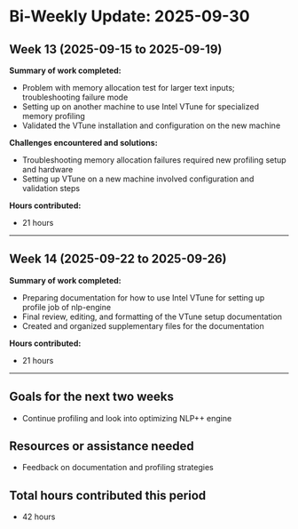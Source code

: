 # Bi-Weekly Update: 2025-09-30

## Week 13 (2025-09-15 to 2025-09-19)
**Summary of work completed:**
- Problem with memory allocation test for larger text inputs; troubleshooting failure mode
- Setting up on another machine to use Intel VTune for specialized memory profiling
- Validated the VTune installation and configuration on the new machine

**Challenges encountered and solutions:**
- Troubleshooting memory allocation failures required new profiling setup and hardware
- Setting up VTune on a new machine involved configuration and validation steps

**Hours contributed:**
- 21 hours

---

## Week 14 (2025-09-22 to 2025-09-26)
**Summary of work completed:**
- Preparing documentation for how to use Intel VTune for setting up profile job of nlp-engine
- Final review, editing, and formatting of the VTune setup documentation
- Created and organized supplementary files for the documentation

**Hours contributed:**
- 21 hours

---

## Goals for the next two weeks
- Continue profiling and look into optimizing NLP++ engine

## Resources or assistance needed
- Feedback on documentation and profiling strategies

## Total hours contributed this period
- 42 hours
